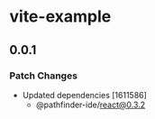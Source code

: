 # vite-example

## 0.0.1

### Patch Changes

- Updated dependencies [1611586]
  - @pathfinder-ide/react@0.3.2
